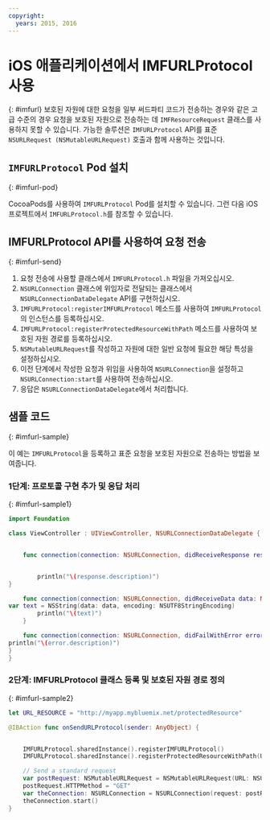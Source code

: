 ```yaml
---
copyright:
  years: 2015, 2016
---
```

# iOS 애플리케이션에서 IMFURLProtocol 사용
{: #imfurl}
보호된 자원에 대한 요청을 일부 써드파티 코드가 전송하는 경우와 같은 고급 수준의 경우 요청을 보호된 자원으로
전송하는 데 `IMFResourceRequest` 클래스를 사용하지 못할 수 있습니다. 가능한 솔루션은
`IMFURLProtocol` API를 표준 `NSURLRequest (NSMutableURLRequest)` 호출과 함께 사용하는 것입니다. 

## `IMFURLProtocol` Pod 설치
{: #imfurl-pod}

CocoaPods를 사용하여 `IMFURLProtocol` Pod를 설치할 수 있습니다. 그런 다음 iOS 프로젝트에서
`IMFURLProtocol.h`를 참조할 수 있습니다. 

## IMFURLProtocol API를 사용하여 요청 전송
{: #imfurl-send}

1. 요청 전송에 사용할 클래스에서 `IMFURLProtocol.h` 파일을 가져오십시오. 
2. `NSURLConnection` 클래스에 위임자로 전달되는 클래스에서 `NSURLConnectionDataDelegate`
API를 구현하십시오. 
3. `IMFURLProtocol:registerIMFURLProtocol` 메소드를 사용하여 `IMFURLProtocol`의 인스턴스를 등록하십시오. 
4. `IMFURLProtocol:registerProtectedResourceWithPath` 메소드를 사용하여 보호된 자원 경로를 등록하십시오. 
5. `NSMutableURLRequest`를 작성하고 자원에 대한 일반 요청에 필요한 해당 특성을 설정하십시오. 
6. 이전 단계에서 작성한 요청과 위임을 사용하여 `NSURLConnection`을 설정하고
`NSURLConnection:start`를 사용하여 전송하십시오. 
7. 응답은 `NSURLConnectionDataDelegate`에서 처리합니다. 

## 샘플 코드
{: #imfurl-sample}

이 예는 `IMFURLProtocol`을 등록하고 표준 요청을 보호된 자원으로 전송하는 방법을 보여줍니다. 

### 1단계: 프로토콜 구현 추가 및 응답 처리
{: #imfurl-sample1}
```Swift
import Foundation

class ViewController : UIViewController, NSURLConnectionDataDelegate {


	func connection(connection: NSURLConnection, didReceiveResponse response: NSURLResponse) {


		println("\(response.description)")
}

	func connection(connection: NSURLConnection, didReceiveData data: NSData) {
var text = NSString(data: data, encoding: NSUTF8StringEncoding)
		println("\(text)")
	}

	func connection(connection: NSURLConnection, didFailWithError error: NSError) {
println("\(error.description)")
}
}
```

### 2단계: IMFURLProtocol 클래스 등록 및 보호된 자원 경로 정의
{: #imfurl-sample2}

```Swift
let URL_RESOURCE = "http://myapp.mybluemix.net/protectedResource"

@IBAction func onSendURLProtocol(sender: AnyObject) {


	IMFURLProtocol.sharedInstance().registerIMFURLProtocol()
	IMFURLProtocol.sharedInstance().registerProtectedResourceWithPath(URL_RESOURCE)

	// Send a standard request
	var postRequest: NSMutableURLRequest = NSMutableURLRequest(URL: NSURL(string: URL_RESOURCE)!)
	postRequest.HTTPMethod = "GET"
	var theConnection: NSURLConnection = NSURLConnection(request: postRequest, delegate: self)!
	theConnection.start()
}
```
